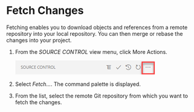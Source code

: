 <!-- loio541f49f0220741f6b8929d4de46684f9 -->

# Fetch Changes

Fetching enables you to download objects and references from a remote repository into your local repository. You can then merge or rebase the changes into your project.

1.  From the *SOURCE CONTROL* view menu, click More Actions.

    ![More actions](images/Git_More_actions_01ef7aa.png)

2.  Select *Fetch...*. The command palette is displayed.
3.  From the list, select the remote Git repository from which you want to fetch the changes.

